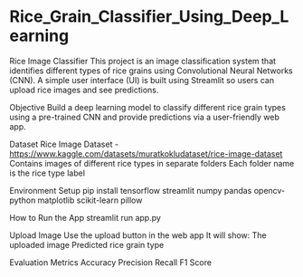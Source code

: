 # Rice_Grain_Classifier_Using_Deep_Learning

Rice Image Classifier
This project is an image classification system that identifies different types of rice grains using Convolutional Neural Networks (CNN). A simple user interface (UI) is built using Streamlit so users can upload rice images and see predictions.

Objective
Build a deep learning model to classify different rice grain types using a pre-trained CNN and provide predictions via a user-friendly web app.

Dataset
Rice Image Dataset - https://www.kaggle.com/datasets/muratkokludataset/rice-image-dataset
Contains images of different rice types in separate folders
Each folder name is the rice type label

Environment Setup
pip install tensorflow streamlit numpy pandas opencv-python matplotlib scikit-learn pillow

How to Run the App
streamlit run app.py

Upload Image
Use the upload button in the web app
It will show:
The uploaded image
Predicted rice grain type

Evaluation Metrics
Accuracy
Precision
Recall
F1 Score
